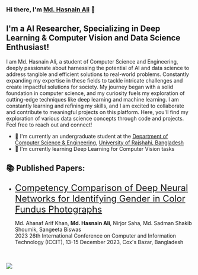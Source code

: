 ### Hi there, I'm [Md. Hasnain Ali][website] 👋

## I'm a AI Researcher, Specializing in Deep Learning & Computer Vision and Data Science Enthusiast!
I am Md. Hasnain Ali, a student of Computer Science and Engineering, deeply passionate about harnessing the potential of AI and data science to address tangible and efficient solutions to real-world problems. Constantly expanding my expertise in these fields to tackle intricate challenges and create impactful solutions for society. My journey began with a solid foundation in computer science, and my curiosity fuels my exploration of cutting-edge techniques like deep learning and machine learning. I am constantly learning and refining my skills, and I am excited to collaborate and contribute to meaningful projects on this platform. Here, you'll find my exploration of various data science concepts through code and projects.
Feel free to reach out and connect!
- 📖 I'm currently an undergraduate student at the [Department of Computer Science & Engineering](https://ru.ac.bd/cse), [University of Rajshahi, Bangladesh](https://ru.ac.bd)
- 📍 I'm currently learning Deep Learning for Computer Vision tasks

## 📚 Published Papers:
- <font size=5> [Competency Comparison of Deep Neural Networks for Identifying Gender in Color Fundus Photographs](https://doi.org/10.1109/ICCIT60459.2023.10441623)</font>

    Md. Ahanaf Arif Khan, **Md. Hasnain Ali**, Nirjor Saha, Md. Sadman Shakib Shoumik, Sangeeta Biswas
    <br> 2023 26th International Conference on Computer and Information Technology (ICCIT), 13-15 December 2023, Cox's Bazar, Bangladesh
<br><br><br>








![](https://komarev.com/ghpvc/?username=mdhasnainali&color=blue)

[UR]: http://www.ru.ac.bd/
[website]: https://github.com/mdhasnainali/


